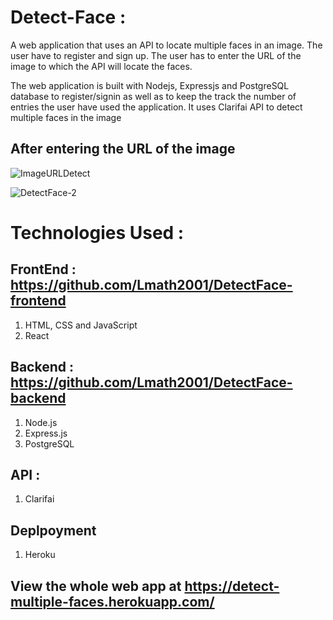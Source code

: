 # Detect-Face : 
A web application that uses an API to locate multiple faces in an image. 
The user have to register and sign up. The user has to enter the URL of the image to which the API will locate the faces.

The web application is built with Nodejs, Expressjs and PostgreSQL database to register/signin as well as to keep the track the number of entries the user have used the application. It uses Clarifai API to detect multiple faces in the image

## After entering the URL of the image

![ImageURLDetect](https://user-images.githubusercontent.com/77842816/113438986-4f3cd200-9407-11eb-9e5a-fa6fdf502278.jpg)

![DetectFace-2](https://user-images.githubusercontent.com/77842816/113439074-71365480-9407-11eb-951e-11af4967d19c.jpg)


# Technologies Used :
## FrontEnd : https://github.com/Lmath2001/DetectFace-frontend
1. HTML, CSS and JavaScript
2. React

## Backend : https://github.com/Lmath2001/DetectFace-backend
1. Node.js
2. Express.js
3. PostgreSQL

## API :
1. Clarifai

## Deplpoyment  
1. Heroku

## View the whole web app at https://detect-multiple-faces.herokuapp.com/














